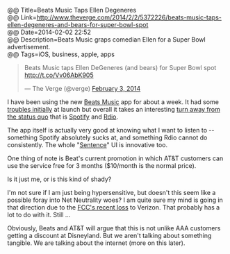@@ Title=Beats Music Taps Ellen Degeneres  
@@ Link=http://www.theverge.com/2014/2/2/5372226/beats-music-taps-ellen-degeneres-and-bears-for-super-bowl-spot  
@@ Date=2014-02-02 22:52  
@@ Description=Beats Music graps comedian Ellen for a Super Bowl advertisement.  
@@ Tags=iOS, business, apple, apps  

<blockquote class="twitter-tweet" lang="en"><p>Beats Music taps Ellen DeGeneres (and bears) for Super Bowl spot <a href="http://t.co/Vv06AbK905">http://t.co/Vv06AbK905</a></p>&mdash; The Verge (@verge) <a href="https://twitter.com/verge/status/430133943942144000">February 3, 2014</a></blockquote> <script async src="//platform.twitter.com/widgets.js" charset="utf-8"></script>

I have been using the new [Beats Music](https://itunes.apple.com/us/app/beats-music/id781817640?mt=8) app for about a week. It had some [troubles initially](http://www.digitaltrends.com/mobile/beats-music-service-issues/) at launch but overall it takes an interesting [turn away from the status quo](http://www.macstories.net/stories/why-beats-music-matters/) that is [Spotify](http://spotify.com/) and [Rdio](http://www.rdio.com/). 

The app itself is actually very good at knowing what I want to listen to -- something Spotify absolutely sucks at, and something Rdio cannot do consistently. The whole "[Sentence](http://cdn2.sbnation.com/entry_photo_images/9732245/ios_the_sentence_verge_super_wide.jpg)" UI is innovative too.

One thing of note is Beat's current promotion in which AT&T customers can use the service free for 3 months ($10/month is the normal price).

Is it just me, or is this kind of shady?

I'm not sure if I am just being hypersensitive, but doesn't this seem like a possible foray into Net Neutrality woes? I am quite sure my mind is going in that direction due to the [FCC's recent loss](http://www.theverge.com/2014/1/14/5307650/federal-court-strikes-down-net-neutrality-rules) to Verizon. That probably has a lot to do with it. Still ...

Obviously, Beats and AT&T will argue that this is not unlike AAA customers getting a discount at Disneyland. But we aren't talking about something tangible. We are talking about the internet (more on this later).